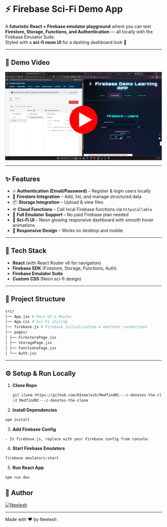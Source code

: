 # ⚡ Firebase Sci-Fi Demo App

A **futuristic React + Firebase emulator playground** where you can test **Firestore, Storage, Functions, and Authentication** — all locally with the Firebase Emulator Suite.  
Styled with a **sci-fi neon UI** for a dashing dashboard look 🚀

---

## 🎥 Demo Video
[![Demo Screenshot](https://github.com/01neelesh/MedfindRC---c-denotes-the-clone-/blob/main/src/assets/ss.png?raw=true)](https://drive.google.com/file/d/1TzG_L3CSJF5Ulc_-4kjegLB5wTZPeDmn/view?usp=sharing)


---

## ✨ Features

- 🔥 **Authentication (Email/Password)** – Register & login users locally
- 📖 **Firestore Integration** – Add, list, and manage structured data
- 📦 **Storage Integration** – Upload & view files
- ⚙️ **Cloud Functions** – Call local Firebase functions via `httpsCallable`
- 🧪 **Full Emulator Support** – No paid Firebase plan needed
- 🎨 **Sci-Fi UI** – Neon glowing responsive dashboard with smooth hover animations
- 📱 **Responsive Design** – Works on desktop and mobile

---

## 🚀 Tech Stack

- **React** (with React Router v6 for navigation)
- **Firebase SDK** (Firestore, Storage, Functions, Auth)
- **Firebase Emulator Suite**
- **Custom CSS** (Neon sci-fi design)

---

## 📂 Project Structure

```bash
src/
│── App.jsx # Main UI & Router
│── App.css # Sci-Fi styling
│── firebase.js # Firebase initialization & emulator connections
│── pages/
│ ├── FirestorePage.jsx
│ ├── StoragePage.jsx
│ ├── FunctionsPage.jsx
│ └── Auth.jsx
```
---

## ⚙️ Setup & Run Locally

1. **Clone Repo**
   ```bash
   git clone https://github.com/01neelesh/MedfindRC---c-denotes-the-clone-.git
   cd MedfindRC---c-denotes-the-clone
   ```
2. **Install Dependencies**
```bash
npm install
```
3. **Add Firebase Config**
```
- In firebase.js, replace with your Firebase config from console.
```
4. **Start Firebase Emulators**
```bash
firebase emulators:start
```
5. **Run React App**
```bash
npm run dev 
```

## 🤝 Author

 [![Neelesh](https://img.shields.io/badge/linkedin-0A66C2?style=for-the-badge&logo=linkedin&logoColor=white)](https://www.linkedin.com/in/01neelesh/)


---
Made with ❤️ by Neelesh